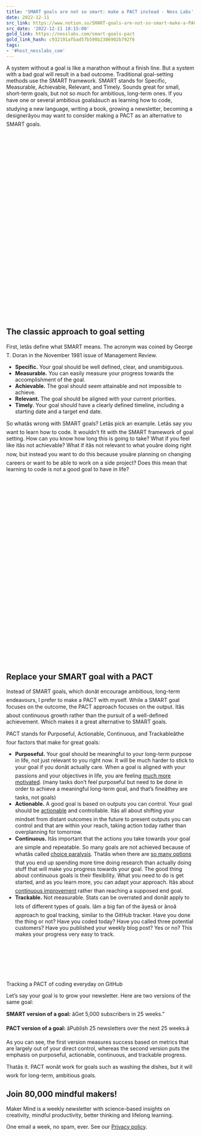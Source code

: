 ```yaml
---
title: 'SMART goals are not so smart: make a PACT instead - Ness Labs'
date: 2022-12-11
src_link: https://www.notion.so/SMART-goals-are-not-so-smart-make-a-PACT-instead-Ness-Labs-3eb052bd37fe479b9638e022bdd43baa
src_date: '2022-12-11 18:15:00'
gold_link: https://nesslabs.com/smart-goals-pact
gold_link_hash: c932191afbad57b598b2386902b792f6
tags:
- '#host_nesslabs_com'
---
```





A system without a goal is like a marathon without a finish line. But a system with a bad goal will result in a bad outcome. Traditional goal-setting methods use the SMART framework. SMART stands for Specific, Measurable, Achievable, Relevant, and Timely. Sounds great for small, short-term goals, but not so much for ambitious, long-term ones. If you have one or several ambitious goalsâsuch as learning how to code, studying a new language, writing a book, growing a newsletter, becoming a designerâyou may want to consider making a PACT as an alternative to SMART goals.


![](data:image/svg+xml,%3Csvg%20xmlns='http://www.w3.org/2000/svg'%20viewBox='0%200%20120%20120'%3E%3C/svg%3E)
The classic approach to goal setting
------------------------------------


First, letâs define what SMART means. The acronym was coined by George T. Doran in the November 1981 issue of Management Review.  



* **Specific.** Your goal should be well defined, clear, and unambiguous.
* **Measurable.** You can easily measure your progress towards the accomplishment of the goal.
* **Achievable.** The goal should seem attainable and not impossible to achieve.
* **Relevant.** The goal should be aligned with your current priorities.
* **Timely.** Your goal should have a clearly defined timeline, including a starting date and a target end date.


So whatâs wrong with SMART goals? Letâs pick an example. Letâs say you want to learn how to code. It wouldn’t fit with the SMART framework of goal setting. How can you know how long this is going to take? What if you feel like itâs not achievable? What if itâs not relevant to what youâre doing right now, but instead you want to do this because youâre planning on changing careers or want to be able to work on a side project? Does this mean that learning to code is not a good goal to have in life?


![](data:image/svg+xml,%3Csvg%20xmlns='http://www.w3.org/2000/svg'%20viewBox='0%200%20120%20120'%3E%3C/svg%3E)
Replace your SMART goal with a PACT
-----------------------------------


Instead of SMART goals, which donât encourage ambitious, long-term endeavours, I prefer to make a PACT with myself. While a SMART goal focuses on the outcome, the PACT approach focuses on the output. Itâs about continuous growth rather than the pursuit of a well-defined achievement. Which makes it a great alternative to SMART goals.  



PACT stands for Purposeful, Actionable, Continuous, and Trackableâthe four factors that make for great goals:  



* **Purposeful.** Your goal should be meaningful to your long-term purpose in life, not just relevant to you right now. It will be much harder to stick to your goal if you donât actually care. When a goal is aligned with your passions and your objectives in life, you are feeling [much more motivated](https://nesslabs.com/intrinsic-motivation). (many tasks don’t feel purposeful but need to be done in order to achieve a meaningful long-term goal, and that’s fineâthey are tasks, not goals)
* **Actionable.** A good goal is based on outputs you can control. Your goal should be [actionable](https://nesslabs.com/actionable-goals) and controllable. Itâs all about shifting your mindset from distant outcomes in the future to present outputs you can control and that are within your reach, taking action today rather than overplanning for tomorrow.
* **Continuous.** Itâs important that the actions you take towards your goal are simple and repeatable. So many goals are not achieved because of whatâs called [choice paralysis](https://nesslabs.com/fobo). Thatâs when there are [so many options](https://nesslabs.com/optionality-fallacy) that you end up spending more time doing research than actually doing stuff that will make you progress towards your goal. The good thing about continuous goals is their flexibility. What you need to do is get started, and as you learn more, you can adapt your approach. Itâs about [continuous improvement](https://nesslabs.com/pari) rather than reaching a supposed end goal.
* **Trackable.** Not measurable. Stats can be overrated and donât apply to lots of different types of goals. Iâm a big fan of the âyesâ or ânoâ approach to goal tracking, similar to the GitHub tracker. Have you done the thing or not? Have you coded today? Have you called three potential customers? Have you published your weekly blog post? Yes or no? This makes your progress very easy to track.


![](data:image/svg+xml,%3Csvg%20xmlns='http://www.w3.org/2000/svg'%20viewBox='0%200%20640%20111'%3E%3C/svg%3E)

Tracking a PACT of coding everyday on GitHub


Let’s say your goal is to grow your newsletter. Here are two versions of the same goal:


**SMART version of a goal:** âGet 5,000 subscribers in 25 weeks.”


**PACT version of a goal:** âPublish 25 newsletters over the next 25 weeks.â


As you can see, the first version measures success based on metrics that are largely out of your direct control, whereas the second version puts the emphasis on purposeful, actionable, continuous, and trackable progress.


Thatâs it. PACT wonât work for goals such as washing the dishes, but it will work for long-term, ambitious goals.



  

Join 80,000 mindful makers!
---------------------------


Maker Mind is a weekly newsletter with science-based insights on creativity, mindful productivity, better thinking and lifelong learning.


One email a week, no spam, ever. See our [Privacy policy](/privacy).